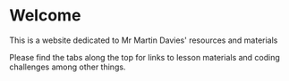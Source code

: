 # Welcome

This is a website dedicated to Mr Martin Davies' resources and materials

Please find the tabs along the top for links to lesson materials and coding challenges among other things.
